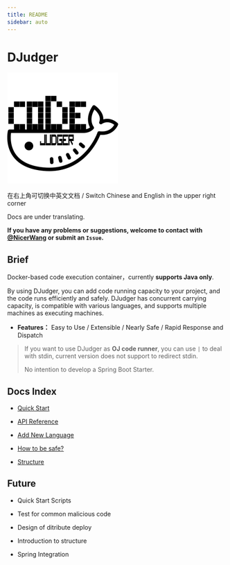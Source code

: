 ```yaml
---
title: README
sidebar: auto
---
```


# DJudger

<img src="./icon-512.png" style="zoom:50%;" />

在右上角可切换中英文文档 / Switch Chinese and English in the upper right corner

Docs are under translating.

**If you have any problems or suggestions, welcome to contact with [@NicerWang](https://github.com/NicerWang) or submit an `Issue`.**

## Brief

Docker-based code execution container，currently **supports Java only**.

By using DJudger, you can add code running capacity to your project, and the code runs efficiently and safely. DJudger has concurrent carrying capacity, is compatible with various languages, and supports multiple machines as executing machines.

* **Features：** Easy to Use / Extensible / Nearly Safe / Rapid Response and Dispatch

> If you want to use DJudger as **OJ code runner**, you can use `|` to deal with stdin, current version does not support to redirect stdin.
>
> No intention to develop a Spring Boot Starter.

## Docs Index

* [Quick Start](quick-start.md)

* [API Reference](api-reference.md)

* [Add New Language](add-new-language.md)

* [How to be safe?](how-to-be-safe.md)

* [Structure](project-structure.md)

## Future

* Quick Start Scripts

* Test for common malicious code

* Design of ditribute deploy

* Introduction to structure

* Spring Integration
